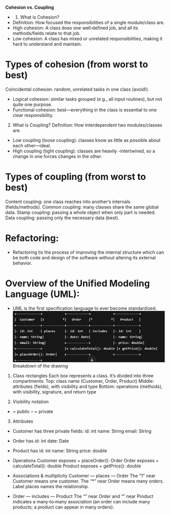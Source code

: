 **Cohesion vs. Coupling**

- 1. What is Cohesion?
- Definition: How focused the responsibilities of a single module/class are.
- High cohesion: A class does one well‑defined job, and all its methods/fields relate to that job.
- Low cohesion: A class has mixed or unrelated responsibilities, making it hard to understand and maintain.

# Types of cohesion (from worst to best)

Coincidental cohesion: random, unrelated tasks in one class (avoid!).

- Logical cohesion: similar tasks grouped (e.g., all input routines), but not quite one purpose.
- Functional cohesion: best—everything in the class is essential to one clear responsibility.

2. What is Coupling?
   Definition: How interdependent two modules/classes are.

- Low coupling (loose coupling): classes know as little as possible about each other—ideal.
- High coupling (tight coupling): classes are heavily -intertwined, so a change in one forces changes in the other.

# Types of coupling (from worst to best)

Content coupling: one class reaches into another’s internals (fields/methods).
Common coupling: many classes share the same global data.
Stamp coupling: passing a whole object when only part is needed.
Data coupling: passing only the necessary data (best).

# Refactoring:

- Refactoring tis the process of improving the internal structure which can be both code and design of the software without altering its external behavior.

# Overview of the Unified Modeling Language (UML):

- UML is the first specification language to ever become standardized.
  ![alt text](image.png)
  Breakdown of the drawing

1. Class rectangles
   Each box represents a class.
   It’s divided into three compartments:
   Top: class name (Customer, Order, Product)
   Middle: attributes (fields), with visibility and type
   Bottom: operations (methods), with visibility, signature, and return type

2. Visibility notation

- = public
  – = private

3. Attributes

- Customer has three private fields:
  id: int
  name: String
  email: String
- Order has
  id: int
  date: Date
- Product has
  id: int
  name: String
  price: double

- Operations
  Customer exposes + placeOrder(): Order
  Order exposes + calculateTotal(): double
  Product exposes + getPrice(): double

- Associations & multiplicity
  Customer — places — Order
  The “1” near Customer means one customer.
  The “\*” near Order means many orders.
  Label places names the relationship.

- Order — includes — Product
  The “” near Order and “” near Product indicates a many‑to‑many association (an order can include many products; a product can appear in many orders).

